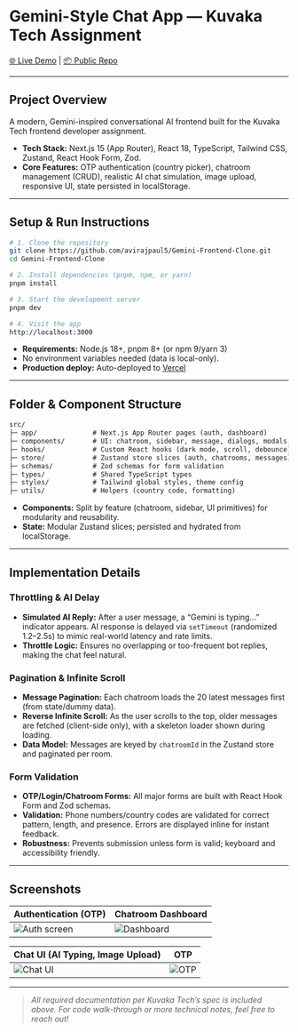 # Gemini-Style Chat App — Kuvaka Tech Assignment

[🌐 Live Demo](https://gemini-frontend-clone-aviraj-paul-s-projects.vercel.app/) | [📦 Public Repo](https://github.com/avirajpaul5/Gemini-Frontend-Clone)

---

## Project Overview

A modern, Gemini-inspired conversational AI frontend built for the Kuvaka Tech frontend developer assignment.

- **Tech Stack:** Next.js 15 (App Router), React 18, TypeScript, Tailwind CSS, Zustand, React Hook Form, Zod.
- **Core Features:** OTP authentication (country picker), chatroom management (CRUD), realistic AI chat simulation, image upload, responsive UI, state persisted in localStorage.

---

## Setup & Run Instructions

```bash
# 1. Clone the repository
git clone https://github.com/avirajpaul5/Gemini-Frontend-Clone.git
cd Gemini-Frontend-Clone

# 2. Install dependencies (pnpm, npm, or yarn)
pnpm install

# 3. Start the development server
pnpm dev

# 4. Visit the app
http://localhost:3000
```

- **Requirements:** Node.js 18+, pnpm 8+ (or npm 9/yarn 3)
- No environment variables needed (data is local-only).
- **Production deploy:** Auto-deployed to [Vercel](https://gemini-frontend-clone-aviraj-paul-s-projects.vercel.app/)

---

## Folder & Component Structure

```txt
src/
├─ app/              # Next.js App Router pages (auth, dashboard)
├─ components/       # UI: chatroom, sidebar, message, dialogs, modals, primitives
├─ hooks/            # Custom React hooks (dark mode, scroll, debounce)
├─ store/            # Zustand store slices (auth, chatrooms, messages)
├─ schemas/          # Zod schemas for form validation
├─ types/            # Shared TypeScript types
├─ styles/           # Tailwind global styles, theme config
├─ utils/            # Helpers (country code, formatting)
```

- **Components:** Split by feature (chatroom, sidebar, UI primitives) for modularity and reusability.
- **State:** Modular Zustand slices; persisted and hydrated from localStorage.

---

## Implementation Details

### Throttling & AI Delay

- **Simulated AI Reply:** After a user message, a “Gemini is typing…” indicator appears. AI response is delayed via `setTimeout` (randomized 1.2–2.5s) to mimic real-world latency and rate limits.
- **Throttle Logic:** Ensures no overlapping or too-frequent bot replies, making the chat feel natural.

### Pagination & Infinite Scroll

- **Message Pagination:** Each chatroom loads the 20 latest messages first (from state/dummy data).
- **Reverse Infinite Scroll:** As the user scrolls to the top, older messages are fetched (client-side only), with a skeleton loader shown during loading.
- **Data Model:** Messages are keyed by `chatroomId` in the Zustand store and paginated per room.

### Form Validation

- **OTP/Login/Chatroom Forms:** All major forms are built with React Hook Form and Zod schemas.
- **Validation:** Phone numbers/country codes are validated for correct pattern, length, and presence. Errors are displayed inline for instant feedback.
- **Robustness:** Prevents submission unless form is valid; keyboard and accessibility friendly.

---

## Screenshots

| Authentication (OTP)                                                 | Chatroom Dashboard                                                      |
| -------------------------------------------------------------------- | ----------------------------------------------------------------------- |
| ![Auth screen](../gemini-frontend-clone/public/screenshots/auth.png) | ![Dashboard](../gemini-frontend-clone/public/screenshots/dashboard.png) |

| Chat UI (AI Typing, Image Upload)                                     | OTP                                                         |
| --------------------------------------------------------------------- | ----------------------------------------------------------- |
| ![Chat UI](../gemini-frontend-clone/public/screenshots/dark-mode.png) | ![OTP](../gemini-frontend-clone/public/screenshots/otp.png) |

---

> _All required documentation per Kuvaka Tech’s spec is included above. For code walk-through or more technical notes, feel free to reach out!_
